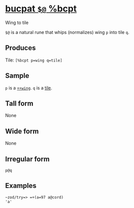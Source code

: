 [bucpat `$@` %bcpt](#bcpt)
==========================

Wing to tile

`$@` is a natural rune that whips (normalizes) wing `p` into tile `q`.

Produces
--------

Tile: `[%bcpt p=wing q=tile]`

Sample
------

`p` is a [`++wing`](). `q` is a [tile]().

Tall form
---------

None

Wide form
---------

None

Irregular form
--------------

    p@q

Examples
--------

    ~zod/try=> =+(a=97 a@cord)
    'a'
